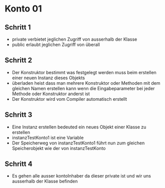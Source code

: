 # Konto 01

## Schritt 1
* private verbietet jeglichen Zugriff von ausserhalb der Klasse
* public erlaubt jeglichen Zugriff von überall

## Schritt 2
* Der Konstruktor bestimmt was festgelegt werden muss beim erstellen einer neuen Instanz dieses Objekts
* überladen heist dass man mehrere Konstruktor oder Methoden mit dem gleichen Namen erstellen kann wenn die Eingabeparameter bei jeder Methode oder Konstruktor anderst ist
* Der Konstruktor wird vom Compiler automatisch erstellt

## Schritt 3
* Eine Instanz erstellen bedeuted ein neues Objekt einer Klasse zu erstellen
* instanzTestKonto1 ist eine Variable
* Der Speicherweg von instanzTestKonto1 führt nun zum gleichen Speicherobjekt wie der von instanzTestKonto

## Schritt 4
* Es gehen alle ausser kontoInhaber da dieser private ist und wir uns ausserhalb der Klasse befinden